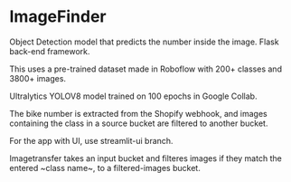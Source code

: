 # ImageFinder
Object Detection model that predicts the number inside the image.
Flask back-end framework.

This uses a pre-trained dataset made in Roboflow with 200+ classes and 3800+ images. 

Ultralytics YOLOV8 model trained on 100 epochs in Google Collab.

The bike number is extracted from the Shopify webhook, and images containing the class in a source bucket are filtered to another bucket.


For the app with UI, use streamlit-ui branch.

Imagetransfer takes an input bucket and filteres images if they match the entered ~class name~, to a filtered-images bucket.
